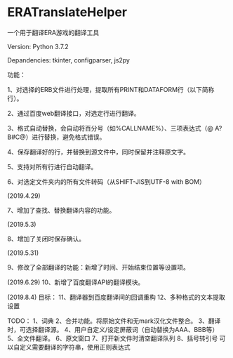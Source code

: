 # ERATranslateHelper
一个用于翻译ERA游戏的翻译工具

Version: Python 3.7.2

Depandencies: tkinter, configparser, js2py


功能：

1、对选择的ERB文件进行处理，提取所有PRINT和DATAFORM行（以下简称行）。

2、通过百度web翻译接口，对选定行进行翻译。

3、格式自动替换，会自动将百分号（如%CALLNAME%）、三项表达式（\@ A? B#C\@）进行替换，避免格式错误。

4、保存翻译好的行，并替换到源文件中，同时保留并注释原文字。

5、支持对所有行进行自动翻译。

6、对选定文件夹内的所有文件转码（从SHIFT-JIS到UTF-8 with BOM）

(2019.4.29)

7、增加了查找、替换翻译内容的功能。

(2019.5.3)

8、增加了关闭时保存确认。

(2019.5.31)

9、修改了全部翻译的功能：新增了时间、开始结束位置等设置项。

(2019.6.29)
10、新增了百度翻译API的翻译模块。

(2019.8.4)
目标：
11、翻译器到百度翻译间的回调重构
12、多种格式的文本提取设置

TODO：
1、词典
2、合并功能。将原始文件和无mark汉化文件整合。
3、翻译时，可选择翻译源。
4、用户自定义/设定屏蔽词（自动替换为AAA、BBB等）
5、全文件翻译。
6、原文窗口
7、打开新文件时清空翻译队列
8、括号转引号
可以自定义需要翻译的字符串，使用正则表达式